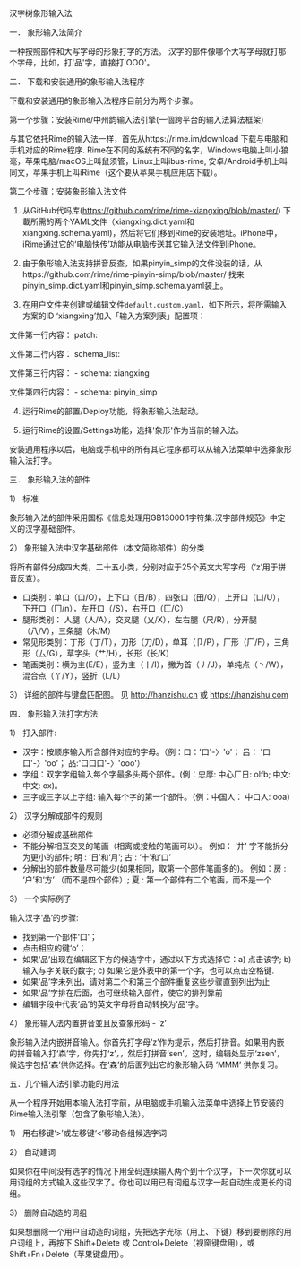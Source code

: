 ﻿汉字树象形输入法 


一． 象形输入法简介

一种按照部件和大写字母的形象打字的方法。 汉字的部件像哪个大写字母就打那个字母，比如，打'品'字，直接打'OOO'。
       

二． 下载和安装通用的象形输入法程序

下载和安装通用的象形输入法程序目前分为两个步骤。

第一个步骤：安装Rime/中州韵输入法引擎(一個跨平台的输入法算法框架)

与其它依托Rime的输入法一样，首先从https://rime.im/download 下载与电脑和手机对应的Rime程序. Rime在不同的系统有不同的名字，Windows电脑上叫小狼毫，苹果电脑/macOS上叫鼠须管，Linux上叫ibus-rime, 安卓/Android手机上叫同文，苹果手机上叫iRime（这个要从苹果手机应用店下载）。

第二个步骤：安装象形输入法文件

1. 从GitHub代吗库(https://github.com/rime/rime-xiangxing/blob/master/) 下載所需的两个YAML文件（xiangxing.dict.yaml和xiangxing.schema.yaml)，然后将它们移到Rime的安装地址。iPhone中，iRime通过它的‘电脑快传’功能从电脑传送其它输入法文件到iPhone。

2. 由于象形输入法支持拼音反查，如果pinyin_simp的文件没装的话，从https://github.com/rime/rime-pinyin-simp/blob/master/ 找来pinyin_simp.dict.yaml和pinyin_simp.schema.yaml装上。

3. 在用户文件夹创建或编辑文件`default.custom.yaml`，如下所示，将所需输入方案的ID ‘xiangxing’加入「输入方案列表」配置项：

文件第一行内容：	patch:

文件第二行内容：	 schema_list:

文件第三行内容：	 - schema: xiangxing

文件第四行内容：	 - schema: pinyin_simp 

4. 运行Rime的部置/Deploy功能，将象形输入法起动。

5. 运行Rime的设置/Settings功能，选择'象形'作为当前的输入法。

安装通用程序以后，电脑或手机中的所有其它程序都可以从输入法菜单中选择象形输入法打字。
   

三． 象形输入法的部件

1） 标准

象形输入法的部件采用国标《信息处理用GB13000.1字符集.汉字部件规范》中定义的汉字基础部件。

2） 象形输入法中汉字基础部件（本文简称部件）的分类

将所有部件分成四大类，二十五小类，分别对应于25个英文大写字母（‘z’用于拼音反查）。

- 口类别：单口（口/O），上下口（日/B），四张口（田/Q），上开口（凵/U）， 下开口（冂/n），左开口（/S），右开口（匚/C）
- 腿形类别： 人腿（人/A），交叉腿（乂/X），左右腿（尺/R），分开腿（八/V），三条腿（木/M）
- 常见形类别：丁形（丁/T），刀形（刀/D），单耳（卩/P），厂形（厂/F），三角形（厶/G），草字头（艹/H），长形（长/K）
- 笔画类别：横为主(E/E），竖为主（丨/I），撇为首（丿/J），单纯点（丶/W），混合点（丫/Y），竖折（L/L）
   
3） 详细的部件与键盘匹配图。
见	http://hanzishu.cn
或	https://hanzishu.com
     

四． 象形输入法打字方法

1） 打入部件:

- 汉字：按顺序输入所含部件对应的字母。（例：口：'口'-〉'o'； 吕： '口口'-〉'oo'； 品:'口口口'-〉'ooo'）
- 字组：双字字组输入每个字最多头两个部件。(例：忠厚: 中心厂日: olfb; 中文: 中文: ox)。
- 三字或三字以上字组: 输入每个字的第一个部件。（例：中国人： 中口人: ooa）

2） 汉字分解成部件的规则

- 必须分解成基础部件
- 不能分解相互交叉的笔画（相离或接触的笔画可以）。 例如： ‘井’ 字不能拆分为更小的部件; 明 : ‘日’和‘月’; 古 : ‘十’和‘口’
- 分解出的部件数量尽可能少(如果相同，取第一个部件笔画多的)。 例如：房 : ‘户’和‘方’ （而不是四个部件）; 夏 : 第一个部件有二个笔画，而不是一个
   
3） 一个实际例子

输入汉字‘品’的步骤:

- 找到第一个部件‘口’；
- 点击相应的键‘o’；
- 如果‘品’出现在编辑区下方的候选字中，通过以下方式选择它：a) 点击该字; b) 输入与字关联的数字; c) 如果它是外表中的第一个字，也可以点击空格键.
- 如果‘品’字未列出，请对第二个和第三个部件重复这些步骤直到列出为止
- 如果‘品’字排在后面，也可继续输入部件，使它的排列靠前
- 编辑字段中代表‘品’的英文字母将自动转换为‘品’字。

4） 象形输入法内置拼音並且反查象形码 - ‘z’

象形输入法内嵌拼音输入。你首先打字母‘z’作为提示，然后打拼音。如果用内嵌的拼音输入打‘森’字，你先打‘z’，，然后打拼音‘sen’。这时，编辑处显示‘zsen’，候选字包括‘森’供你选择。在‘森’的后面列出它的象形输入码 ’MMM’ 供你复习。


五．几个输入法引擎功能的用法

从一个程序开始用本输入法打字前，从电脑或手机输入法菜单中选择上节安装的Rime输入法引擎（包含了象形输入法）。

1） 用右移键‘>’或左移键‘<’移动各组候选字词

2） 自动建词

如果你在中间没有选字的情况下用全码连续输入两个到十个汉字，下一次你就可以用词组的方式输入这些汉字了。你也可以用已有词组与汉字一起自动生成更长的词组。

3） 删除自动造的词组

如果想删除一个用户自动造的词组，先把选字光标（用上、下键）移到要刪除的用户词组上，再按下 Shift+Delete 或 Control+Delete（视窗键盘用），或Shift+Fn+Delete（苹果键盘用）。
